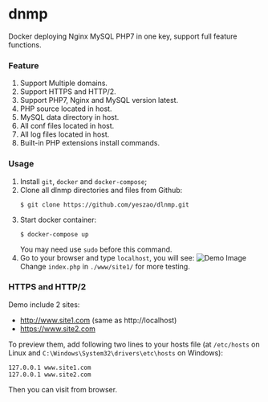 # dnmp
Docker deploying Nginx MySQL PHP7 in one key, support full feature functions.

### Feature
1. Support Multiple domains.
2. Support HTTPS and HTTP/2.
3. Support PHP7, Nginx and MySQL version latest.
4. PHP source located in host.
5. MySQL data directory in host.
6. All conf files located in host.
7. All log files located in host.
8. Built-in PHP extensions install commands.

### Usage
1. Install `git`, `docker` and `docker-compose`;
2. Clone all dlnmp directories and files from Github:
    ```
    $ git clone https://github.com/yeszao/dlnmp.git
    ```
4. Start docker container:
    ```
    $ docker-compose up
    ```
    You may need use `sudo` before this command.
5. Go to your browser and type `localhost`, you will see:
    ![Demo Image](https://github.com/yeszao/dnmp/raw/master/snapshot.png)
    Change `index.php` in `./www/site1/` for more testing.

### HTTPS and HTTP/2
Demo include 2 sites:
* http://www.site1.com (same as http://localhost)
* https://www.site2.com

To preview them, add following two lines to your hosts file (at `/etc/hosts` on Linux and `C:\Windows\System32\drivers\etc\hosts` on Windows):
```
127.0.0.1 www.site1.com
127.0.0.1 www.site2.com
```
Then you can visit from browser.
